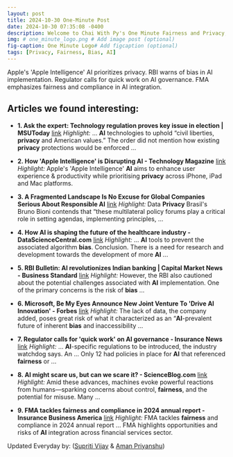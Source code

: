 ```yaml
---
layout: post
title: 2024-10-30 One-Minute Post
date: 2024-10-30 07:35:08 -0400
description: Welcome to Chai With Py's One Minute Fairness and Privacy, which aims to provide you the current happenings in the world of Fairness, Privacy, and AI.
img: # one_minute_logo.png # Add image post (optional)
fig-caption: One Minute Logo# Add figcaption (optional)
tags: [Privacy, Fairness, Bias, AI]
---
```


Apple's 'Apple Intelligence' AI prioritizes privacy. RBI warns of bias in AI implementation. Regulator calls for quick work on AI governance. FMA emphasizes fairness and compliance in AI integration.

## Articles we found interesting:

- **1. Ask the expert: Technology regulation proves key issue in election | MSUToday** [link](https://msutoday.msu.edu/news/2024/ask-the-expert-technology-regulation-proves-key-issue-in-election)
_Highlight:_ ... <b>AI</b> technologies to uphold “civil liberties, <b>privacy</b> and American values.” The order did not mention how existing <b>privacy</b> protections would be enforced&nbsp;...

- **2. How &#39;Apple Intelligence&#39; is Disrupting <b>AI</b> - Technology Magazine** [link](https://technologymagazine.com/articles/how-apple-intelligence-is-disrupting-ai)
_Highlight:_ Apple&#39;s &#39;Apple Intelligence&#39; <b>AI</b> aims to enhance user experience &amp; productivity while prioritising <b>privacy</b> across iPhone, iPad and Mac platforms.

- **3. A Fragmented Landscape Is No Excuse for Global Companies Serious About Responsible <b>AI</b>** [link](https://sloanreview.mit.edu/article/a-fragmented-landscape-is-no-excuse-for-global-companies-serious-about-responsible-ai/)
_Highlight:_ Data <b>Privacy</b> Brasil&#39;s Bruno Bioni contends that “these multilateral policy forums play a critical role in setting agendas, implementing principles,&nbsp;...

- **4. How <b>AI</b> is shaping the future of the healthcare industry - DataScienceCentral.com** [link](https://www.datasciencecentral.com/how-ai-is-shaping-the-future-of-the-healthcare-industry/)
_Highlight:_ ... <b>AI</b> tools to prevent the associated algorithm <b>bias</b>. Conclusion. There is a need for research and development towards the development of more <b>AI</b>&nbsp;...

- **5. RBI Bulletin: <b>AI</b> revolutionizes Indian banking | Capital Market News - Business Standard** [link](https://www.business-standard.com/markets/capital-market-news/rbi-bulletin-ai-revolutionizes-indian-banking-124103000199_1.html)
_Highlight:_ However, the RBI also cautioned about the potential challenges associated with <b>AI</b> implementation. One of the primary concerns is the risk of <b>bias</b>&nbsp;...

- **6. Microsoft, Be My Eyes Announce New Joint Venture To &#39;Drive <b>AI</b> Innovation&#39; - Forbes** [link](https://www.forbes.com/sites/stevenaquino/2024/10/29/microsoft-be-my-eyes-announce-new-joint-venture-to-drive-ai-innovation/)
_Highlight:_ The lack of data, the company added, poses great risk of what it characterized as an “<b>AI</b>-prevalent future of inherent <b>bias</b> and inaccessibility&nbsp;...

- **7. Regulator calls for &#39;quick work&#39; on <b>AI</b> governance - Insurance News** [link](https://www.insurancenews.com.au/daily/regulator-calls-for-quick-work-on-ai-governance)
_Highlight:_ ... <b>AI</b>-specific regulations to be introduced, the industry watchdog says. An ... Only 12 had policies in place for <b>AI</b> that referenced <b>fairness</b> or&nbsp;...

- **8. <b>AI</b> might scare us, but can we scare it? - ScienceBlog.com** [link](https://scienceblog.com/548984/ai-might-scare-us-but-can-we-scare-it/)
_Highlight:_ Amid these advances, machines evoke powerful reactions from humans—sparking concerns about control, <b>fairness</b>, and the potential for misuse. Many&nbsp;...

- **9. FMA tackles <b>fairness</b> and compliance in 2024 annual report - Insurance Business America** [link](https://www.insurancebusinessmag.com/nz/news/breaking-news/fma-tackles-fairness-and-compliance-in-2024-annual-report-511607.aspx)
_Highlight:_ FMA tackles <b>fairness</b> and compliance in 2024 annual report ... FMA highlights opportunities and risks of <b>AI</b> integration across financial services sector.


Updated Everyday by: (<a href="https://supritivijay.github.io/">Supriti Vijay</a> & <a href="https://amanpriyanshu.github.io/">Aman Priyanshu</a>)
